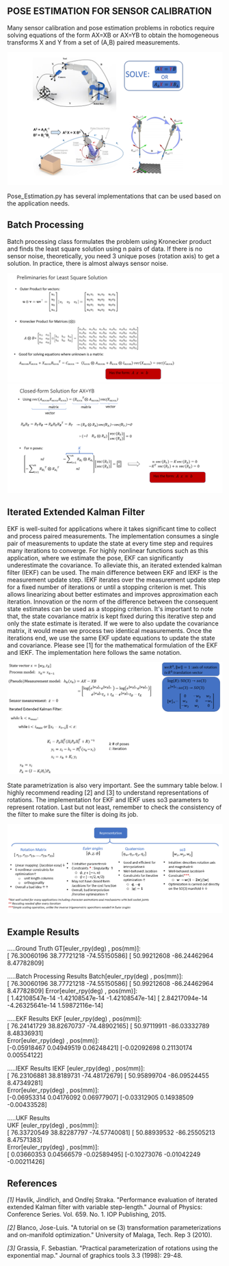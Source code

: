 ## POSE ESTIMATION FOR SENSOR CALIBRATION

Many sensor calibration and pose estimation problems in robotics require solving equations of the form AX=XB or AX=YB to obtain the homogeneous transforms X and Y from a set of (A,B) paired measurements.

![Example Applications](./Figures/pose_estimation_examples.png)

Pose_Estimation.py has several implementations that can be used based on the application needs.

## Batch Processing

Batch processing class formulates the problem using Kronecker product and finds the least square solution using n pairs of data. If there is no sensor noise, theoretically, you need 3 unique poses (rotation axis) to get a solution. In practice, there is almost always sensor noise.

![Preliminaries for Batch Processing Solution](./Figures/Kronecker_Product.png)
![Least-square estimation](./Figures/LSE_solution.png)

## Iterated Extended Kalman Filter 
EKF is well-suited for applications where it takes significant time to collect and process paired measurements. The implementation consumes a single pair of measurements to update the state at every time step and requires many iterations to converge.  For highly nonlinear functions such as this application, where we estimate the pose, EKF can significantly underestimate the covariance. To alleviate this, an iterated extended kalman filter (IEKF) can be used. The main difference between EKF and IEKF is the measurement update step. IEKF iterates over the measurement update step for a fixed number of iterations or until a stopping criterion is met. This allows linearizing about better estimates and improves approximation each iteration.
Innovation or the norm of the difference between the consequent state estimates can be used as a stopping criterion. It's important to note that, the state covariance matrix is kept fixed during this iterative step and only the state estimate is iterated. If we were to also update the covariance matrix, it would mean we process two identical measurements.  Once the iterations end, we use the same EKF update equations to update the state and covariance. Please see [1] for the mathematical formulation of the EKF and IEKF. The implementation here follows the same notation. 

![IEKF implementations](./Figures/IEKF.png)

State parametrization is also very important. See the summary table below. I highly recommend reading [2] and [3] to understand representations of rotations. The implementation for EKF and IEKF uses so3 parameters to represent rotation. Last but not least, remember to check the consistency of the filter to make sure the filter is doing its job.

![Representations of Rotation](./Figures/Rotation_representations.png)

## Example Results

.....Ground Truth
GT[euler_rpy(deg) , pos(mm)]:   
[ 76.30060196  38.77721218 -74.55150586] [ 50.99212608 -86.24462964   8.47782809]  


.....Batch Processing Results
Batch[euler_rpy(deg) , pos(mm)]:   
[ 76.30060196  38.77721218 -74.55150586] [ 50.99212608 -86.24462964   8.47782809]
Error[euler_rpy(deg) , pos(mm)]:   
[ 1.42108547e-14 -1.42108547e-14 -1.42108547e-14] [ 2.84217094e-14 -4.26325641e-14  1.59872116e-14]


.....EKF Results
EKF  [euler_rpy(deg) , pos(mm)]:  
[ 76.24141729  38.82670737 -74.48902165] [ 50.97119911 -86.03332789   8.48336931]  
Error[euler_rpy(deg) , pos(mm)]:   
[-0.05918467  0.04949519  0.06248421] [-0.02092698  0.21130174  0.00554122]  


.....IEKF Results
IEKF [euler_rpy(deg) , pos(mm)]:  
[ 76.23106881  38.8189731  -74.48172679] [ 50.95899704 -86.09524455   8.47349281]  
Error[euler_rpy(deg) , pos(mm)]:   
[-0.06953314  0.04176092  0.06977907] [-0.03312905  0.14938509 -0.00433528]  


.....UKF Results  
UKF [euler_rpy(deg) , pos(mm)]:  
[ 76.33720549  38.82287797 -74.57740081] [ 50.88939532 -86.25505213   8.47571383]  
Error[euler_rpy(deg) , pos(mm)]:  
[ 0.03660353  0.04566579 -0.02589495] [-0.10273076 -0.01042249 -0.00211426]  

## References
_[1]_  Havlík, Jindřich, and Ondřej Straka. "Performance evaluation of iterated extended Kalman filter with variable step-length." Journal of Physics: Conference Series. Vol. 659. No. 1. IOP Publishing, 2015.

_[2]_ Blanco, Jose-Luis. "A tutorial on se (3) transformation parameterizations and on-manifold optimization." University of Malaga, Tech. Rep 3 (2010).

_[3]_ Grassia, F. Sebastian. "Practical parameterization of rotations using the exponential map." Journal of graphics tools 3.3 (1998): 29-48.



